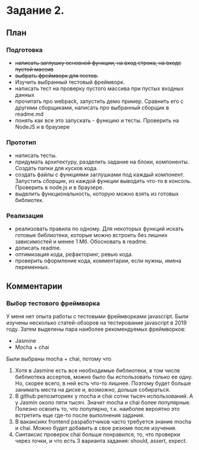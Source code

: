 # Задание 2.

## План

### Подготовка

* ~~написать заглушку основной функции, на вход строка, на входе пустой массив~~
* ~~выбрать фреймворк для тестов.~~ 
* Изучить выбранный тестовый фреймворк.
* написать тест на проверку пустого массива при пустых входных данных
* прочитать про webpack, запустить демо пример. Сравнить его с другими сборщиками, написать про выбранный сборщик в readme.md
* понять как все это запускать - функцию и тесты. Проверить на NodeJS и в браузере

### Прототип

* написать тесты.
* придумать архитектуру, разделить задание на блоки, компоненты. Создать папки для кусков кода.
* создать файлы с функциями заглушками под каждый компонент. Запустить сборщик, из каждой функции выводить что-то в консоль. Проверить в node.js и в браузере.
* выделить функциональность, которую можно взять из готовых библиотек.

### Реализация

* реализовать правила по одному. Для некоторых функций искать готовые библиотеки, которые можно встроить без лишних зависимостей и менее 1 Мб. Обосновать в readme.
* дописать readme.
* оптимизация кода, рефакторинг, ревью кода.
* проверить оформление кода, комментарии, если нужны, имена переменных.


## Комментарии

### Выбор тестового фреймворка

У меня нет опыта работы с тестовыми фреймворками javascript. Были изучены несколько статей-обзоров на тестирование javascript в 2019 году. Затем выделены пара наиболее рекомендуемых фреймворков:
* Jasmine
* Mocha + chai

Были выбраны mocha + chai, потому что
1. Хотя в Jasmine есть все необходимые библиотеки, в том числе библиотека ассертов, можно было бы использовать только ее одну. Но, скорее всего, в ней есть что-то лишнее. Поэтому будет больше занимать места на диске и, возможно, дольше собираться.
2. В github репозиториях у mocha и chai сотни тысяч использований. А у Jasmin около пяти тысяч. Значит mocha и chai более популярные. Полезно освоить то, что популярно, т.к. наиболее вероятно это встретить еще где-то после выполнения задания. 
3. В вакансиях frontend разработчиков часто требуется знание mocha и chai. Можно будет добавить в свое резюме после изучения.
4. Синтаксис проверок chai больше понравился, то, что проверки через точки, и что есть 3 варианта задания: should, assert, expect.
